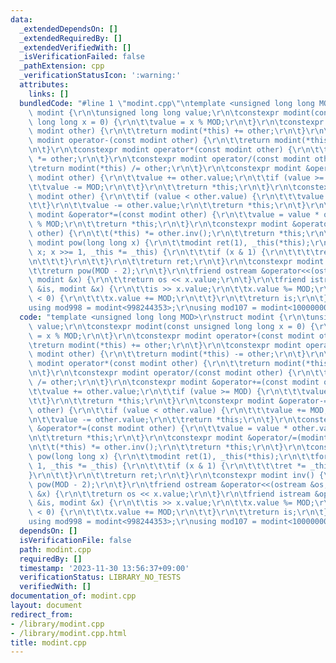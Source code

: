 ```yaml
---
data:
  _extendedDependsOn: []
  _extendedRequiredBy: []
  _extendedVerifiedWith: []
  _isVerificationFailed: false
  _pathExtension: cpp
  _verificationStatusIcon: ':warning:'
  attributes:
    links: []
  bundledCode: "#line 1 \"modint.cpp\"\ntemplate <unsigned long long MOD>\r\nstruct\
    \ modint {\r\n\tunsigned long long value;\r\n\tconstexpr modint(const unsigned\
    \ long long x = 0) {\r\n\t\tvalue = x % MOD;\r\n\t}\r\n\tconstexpr modint operator+(const\
    \ modint other) {\r\n\t\treturn modint(*this) += other;\r\n\t}\r\n\tconstexpr\
    \ modint operator-(const modint other) {\r\n\t\treturn modint(*this) -= other;\r\
    \n\t}\r\n\tconstexpr modint operator*(const modint other) {\r\n\t\treturn modint(*this)\
    \ *= other;\r\n\t}\r\n\tconstexpr modint operator/(const modint other) {\r\n\t\
    \treturn modint(*this) /= other;\r\n\t}\r\n\tconstexpr modint &operator+=(const\
    \ modint other) {\r\n\t\tvalue += other.value;\r\n\t\tif (value >= MOD) {\r\n\t\
    \t\tvalue -= MOD;\r\n\t\t}\r\n\t\treturn *this;\r\n\t}\r\n\tconstexpr modint &operator-=(const\
    \ modint other) {\r\n\t\tif (value < other.value) {\r\n\t\t\tvalue += MOD;\r\n\
    \t\t}\r\n\t\tvalue -= other.value;\r\n\t\treturn *this;\r\n\t}\r\n\tconstexpr\
    \ modint &operator*=(const modint other) {\r\n\t\tvalue = value * other.value\
    \ % MOD;\r\n\t\treturn *this;\r\n\t}\r\n\tconstexpr modint &operator/=(modint\
    \ other) {\r\n\t\t(*this) *= other.inv();\r\n\t\treturn *this;\r\n\t}\r\n\tconstexpr\
    \ modint pow(long long x) {\r\n\t\tmodint ret(1), _this(*this);\r\n\t\tfor (;\
    \ x; x >>= 1, _this *= _this) {\r\n\t\t\tif (x & 1) {\r\n\t\t\t\tret *= _this;\r\
    \n\t\t\t}\r\n\t\t}\r\n\t\treturn ret;\r\n\t}\r\n\tconstexpr modint inv() {\r\n\
    \t\treturn pow(MOD - 2);\r\n\t}\r\n\tfriend ostream &operator<<(ostream &os, const\
    \ modint &x) {\r\n\t\treturn os << x.value;\r\n\t}\r\n\tfriend istream &operator>>(istream\
    \ &is, modint &x) {\r\n\t\tis >> x.value;\r\n\t\tx.value %= MOD;\r\n\t\tif (x.value\
    \ < 0) {\r\n\t\t\tx.value += MOD;\r\n\t\t}\r\n\t\treturn is;\r\n\t}\r\n};\r\n\
    using mod998 = modint<998244353>;\r\nusing mod107 = modint<1000000007>;\n"
  code: "template <unsigned long long MOD>\r\nstruct modint {\r\n\tunsigned long long\
    \ value;\r\n\tconstexpr modint(const unsigned long long x = 0) {\r\n\t\tvalue\
    \ = x % MOD;\r\n\t}\r\n\tconstexpr modint operator+(const modint other) {\r\n\t\
    \treturn modint(*this) += other;\r\n\t}\r\n\tconstexpr modint operator-(const\
    \ modint other) {\r\n\t\treturn modint(*this) -= other;\r\n\t}\r\n\tconstexpr\
    \ modint operator*(const modint other) {\r\n\t\treturn modint(*this) *= other;\r\
    \n\t}\r\n\tconstexpr modint operator/(const modint other) {\r\n\t\treturn modint(*this)\
    \ /= other;\r\n\t}\r\n\tconstexpr modint &operator+=(const modint other) {\r\n\
    \t\tvalue += other.value;\r\n\t\tif (value >= MOD) {\r\n\t\t\tvalue -= MOD;\r\n\
    \t\t}\r\n\t\treturn *this;\r\n\t}\r\n\tconstexpr modint &operator-=(const modint\
    \ other) {\r\n\t\tif (value < other.value) {\r\n\t\t\tvalue += MOD;\r\n\t\t}\r\
    \n\t\tvalue -= other.value;\r\n\t\treturn *this;\r\n\t}\r\n\tconstexpr modint\
    \ &operator*=(const modint other) {\r\n\t\tvalue = value * other.value % MOD;\r\
    \n\t\treturn *this;\r\n\t}\r\n\tconstexpr modint &operator/=(modint other) {\r\
    \n\t\t(*this) *= other.inv();\r\n\t\treturn *this;\r\n\t}\r\n\tconstexpr modint\
    \ pow(long long x) {\r\n\t\tmodint ret(1), _this(*this);\r\n\t\tfor (; x; x >>=\
    \ 1, _this *= _this) {\r\n\t\t\tif (x & 1) {\r\n\t\t\t\tret *= _this;\r\n\t\t\t\
    }\r\n\t\t}\r\n\t\treturn ret;\r\n\t}\r\n\tconstexpr modint inv() {\r\n\t\treturn\
    \ pow(MOD - 2);\r\n\t}\r\n\tfriend ostream &operator<<(ostream &os, const modint\
    \ &x) {\r\n\t\treturn os << x.value;\r\n\t}\r\n\tfriend istream &operator>>(istream\
    \ &is, modint &x) {\r\n\t\tis >> x.value;\r\n\t\tx.value %= MOD;\r\n\t\tif (x.value\
    \ < 0) {\r\n\t\t\tx.value += MOD;\r\n\t\t}\r\n\t\treturn is;\r\n\t}\r\n};\r\n\
    using mod998 = modint<998244353>;\r\nusing mod107 = modint<1000000007>;"
  dependsOn: []
  isVerificationFile: false
  path: modint.cpp
  requiredBy: []
  timestamp: '2023-11-30 13:56:37+09:00'
  verificationStatus: LIBRARY_NO_TESTS
  verifiedWith: []
documentation_of: modint.cpp
layout: document
redirect_from:
- /library/modint.cpp
- /library/modint.cpp.html
title: modint.cpp
---
```

